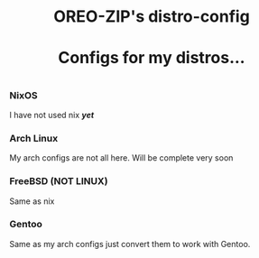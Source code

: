<h1 align=center>OREO-ZIP's distro-config<h1>
 <h1 align=center>Configs for my distros...<h1>
 
 ### NixOS
 I have not used nix ***_yet_***
 
 ### Arch Linux
 My arch configs are not all here. Will be complete very soon
 
 ### FreeBSD (NOT LINUX)
Same as nix

 ### Gentoo
 Same as my arch configs just convert them to work with Gentoo.
